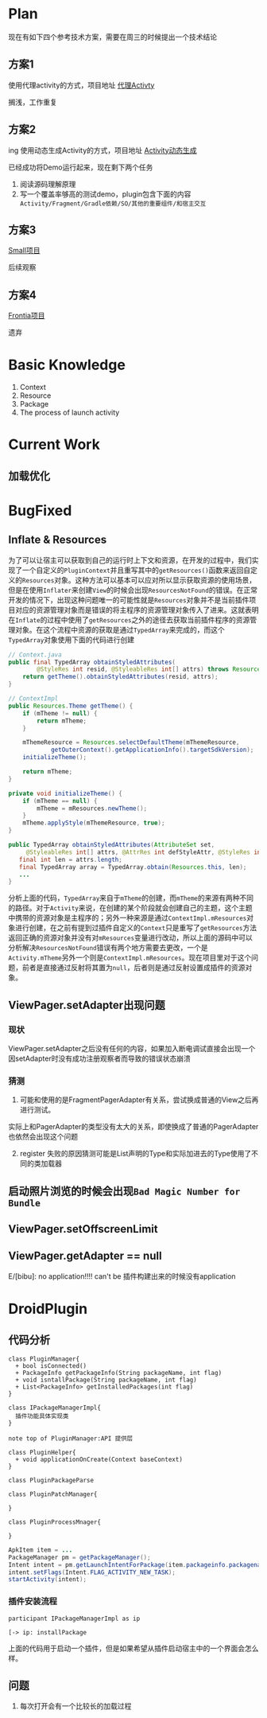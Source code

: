 # Plan

现在有如下四个参考技术方案，需要在周三的时候提出一个技术结论

## 方案1

使用代理activity的方式，项目地址 [代理Activty](https://github.com/singwhatiwanna/dynamic-load-apk)

搁浅，工作重复

## 方案2

ing
使用动态生成Activity的方式，项目地址 [Activity动态生成](https://github.com/houkx/android-pluginmgr)

已经成功将Demo运行起来，现在剩下两个任务

1. 阅读源码理解原理
2. 写一个覆盖率够高的测试demo，plugin包含下面的内容`Activity/Fragment/Gradle依赖/SO/其他的重要组件/和宿主交互`

## 方案3

[Small项目](https://github.com/wequick/Small)

后续观察

## 方案4

[Frontia项目](https://github.com/zhijianz/android-dynamical-loading)

遗弃

# Basic Knowledge

1. Context
2. Resource
3. Package
4. The process of launch activity

# Current Work

## 加载优化

# BugFixed

## Inflate & Resources

为了可以让宿主可以获取到自己的运行时上下文和资源，在开发的过程中，我们实现了一个自定义的`PluginContext`并且重写其中的`getResources()`函数来返回自定义的`Resources`对象。这种方法可以基本可以应对所以显示获取资源的使用场景，但是在使用`Inflater`来创建`View`的时候会出现`ResourcesNotFound`的错误。在正常开发的情况下，出现这种问题唯一的可能性就是`Resources`对象并不是当前插件项目对应的资源管理对象而是错误的将主程序的资源管理对象传入了进来。这就表明在`Inflate`的过程中使用了`getResources`之外的途径去获取当前插件程序的资源管理对象。在这个流程中资源的获取是通过`TypedArray`来完成的，而这个`TypedArray`对象使用下面的代码进行创建

```java
// Context.java
public final TypedArray obtainStyledAttributes(
        @StyleRes int resid, @StyleableRes int[] attrs) throws Resources.NotFoundException {
    return getTheme().obtainStyledAttributes(resid, attrs);
}

// ContextImpl
public Resources.Theme getTheme() {
    if (mTheme != null) {
        return mTheme;
    }

    mThemeResource = Resources.selectDefaultTheme(mThemeResource,
            getOuterContext().getApplicationInfo().targetSdkVersion);
    initializeTheme();

    return mTheme;
}

private void initializeTheme() {
    if (mTheme == null) {
        mTheme = mResources.newTheme();
    }
    mTheme.applyStyle(mThemeResource, true);
}

public TypedArray obtainStyledAttributes(AttributeSet set,
     @StyleableRes int[] attrs, @AttrRes int defStyleAttr, @StyleRes int defStyleRes) {
   final int len = attrs.length;
   final TypedArray array = TypedArray.obtain(Resources.this, len);
   ...
}
```

分析上面的代码，`TypedArray`来自于`mTheme`的创建，而`mTheme`的来源有两种不同的路径。对于`Activity`来说，在创建的某个阶段就会创建自己的主题，这个主题中携带的资源对象是主程序的；另外一种来源是通过`ContextImpl.mResources`对象进行创建，在之前有提到过插件自定义的`Context`只是重写了`getResources`方法返回正确的资源对象并没有对`mResources`变量进行改动，所以上面的源码中可以分析解决`ResourcesNotFound`错误有两个地方需要去更改，一个是`Activity.mTheme`另外一个则是`ContextImpl.mResources`。现在项目里对于这个问题，前者是直接通过反射将其置为`null`，后者则是通过反射设置成插件的资源对象。

## ViewPager.setAdapter出现问题

### 现状

ViewPager.setAdapter之后没有任何的内容，如果加入断电调试直接会出现一个因setAdapter时没有成功注册观察者而导致的错误状态崩溃

### 猜测

1. 可能和使用的是FragmentPagerAdapter有关系，尝试换成普通的View之后再进行测试。

实际上和PagerAdapter的类型没有太大的关系，即使换成了普通的PagerAdapter也依然会出现这个问题

2. register 失败的原因猜测可能是List声明的Type和实际加进去的Type使用了不同的类加载器

## 启动照片浏览的时候会出现`Bad Magic Number for Bundle`

## ViewPager.setOffscreenLimit

## ViewPager.getAdapter == null

 E/[bibu]: no application!!!! can't be
 插件构建出来的时候没有application


 # DroidPlugin

## 代码分析

 ```{puml}
 class PluginManager{
   + bool isConnected()
   + PackageInfo getPackageInfo(String packageName, int flag)
   + void isntallPackage(String packageName, int flag)
   + List<PackageInfo> getInstalledPackages(int flag)
 }

 class IPackageManagerImpl{
   插件功能具体实现类
 }

 note top of PluginManager:API 提供层

 class PluginHelper{
   + void applicationOnCreate(Context baseContext)
 }

 class PluginPackageParse

 class PluginPatchManager{

 }

 class PluginProcessMnager{

 }
 ```

```java
ApkItem item = ...
PackageManager pm = getPackageManager();
Intent intent = pm.getLaunchIntentForPackage(item.packageinfo.packagename);
intent.setFlags(Intent.FLAG_ACTIVITY_NEW_TASK);
startActivity(intent);
```

### 插件安装流程

```{puml}
participant IPackageManagerImpl as ip

[-> ip: installPackage

```

上面的代码用于启动一个插件，但是如果希望从插件启动宿主中的一个界面会怎么样。

 ## 问题
 1. 每次打开会有一个比较长的加载过程
